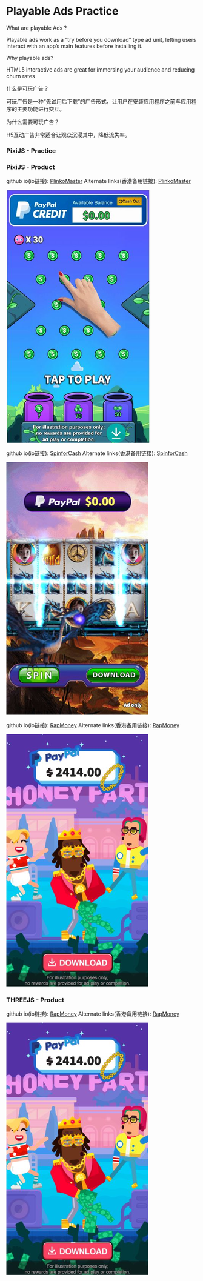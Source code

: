 # Playable Ads Practice

What are playable Ads ?

Playable ads work as a “try before you download” type ad unit, letting users interact with an app’s main features before installing it. 

Why playable ads?

HTML5 interactive ads are great for immersing your audience and reducing churn rates

什么是可玩广告？

可玩广告是一种“先试用后下载”的广告形式，让用户在安装应用程序之前与应用程序的主要功能进行交互。

为什么需要可玩广告？
 
H5互动广告非常适合让观众沉浸其中，降低流失率。

### PixiJS - Practice <br/>

### PixiJS - Product <br/> 

github io(io链接): [PlinkoMaster](https://ohmango.github.io/PlinkoMaster/)   Alternate links(香港备用链接): [PlinkoMaster](https://tplayable.s3.ap-east-1.amazonaws.com/test/caoyuquan/cyqPM.html)<br/>

[![alt](PlinkoMaster/demo.jpg)](https://ohmango.github.io/PlinkoMaster/)

github io(io链接): [SpinforCash](https://ohmango.github.io/SpinforCash/IceDragon/)   Alternate links(香港备用链接): [SpinforCash](https://tplayable.s3.ap-east-1.amazonaws.com/test/caoyuquan/cyqIceDragon.html)<br/>

[![alt](SpinforCash/IceDragon/demo.jpg)](https://ohmango.github.io/SpinforCash/IceDragon/)

github io(io链接): [RapMoney](https://ohmango.github.io/RapMoney/)   Alternate links(香港备用链接): [RapMoney](https://tplayable.s3.ap-east-1.amazonaws.com/test/caoyuquan/rapMoney_cyq_0430.html)<br/>

[![alt](RapMoney/demo.jpg)](https://ohmango.github.io/RapMoney/)

### THREEJS - Product <br/> 

github io(io链接): [RapMoney](https://ohmango.github.io/RapMoney/)   Alternate links(香港备用链接): [RapMoney](https://tplayable.s3.ap-east-1.amazonaws.com/test/caoyuquan/rapMoney_cyq_0430.html)<br/>

[![alt](RapMoney/demo.jpg)](https://ohmango.github.io/RapMoney/)
